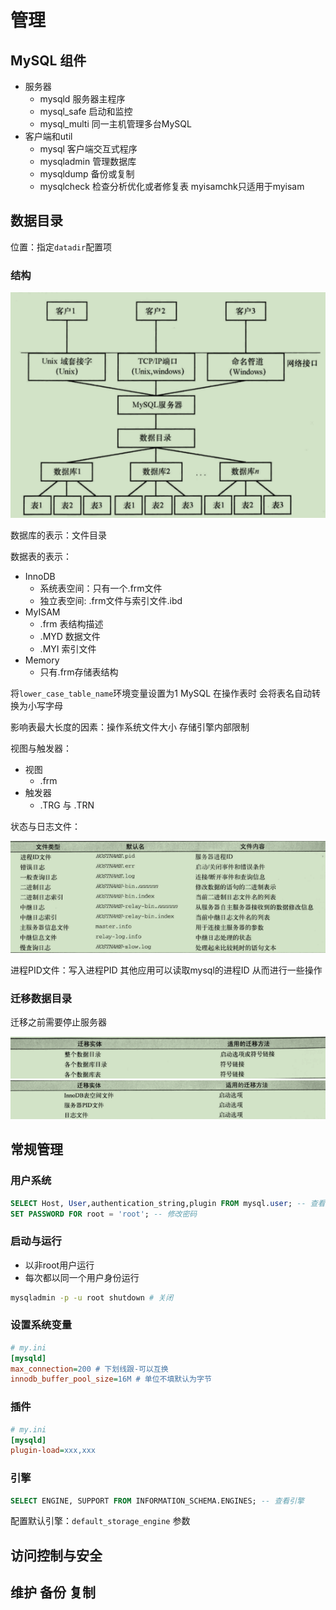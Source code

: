 # 管理

## MySQL 组件

- 服务器
  - mysqld 服务器主程序
  - mysql_safe 启动和监控
  - mysql_multi 同一主机管理多台MySQL
- 客户端和util
  - mysql 客户端交互式程序
  - mysqladmin 管理数据库
  - mysqldump 备份或复制
  - mysqlcheck 检查分析优化或者修复表 myisamchk只适用于myisam

## 数据目录

位置：指定`datadir`配置项

### 结构

![屏幕截图 2020-09-03 104442](/assets/屏幕截图%202020-09-03%20104442.png)

数据库的表示：文件目录

数据表的表示：

- InnoDB
  - 系统表空间：只有一个.frm文件
  - 独立表空间: .frm文件与索引文件.ibd
- MyISAM
  - .frm 表结构描述
  - .MYD 数据文件
  - .MYI 索引文件
- Memory
  - 只有.frm存储表结构

将`lower_case_table_name`环境变量设置为1 MySQL 在操作表时 会将表名自动转换为小写字母

影响表最大长度的因素：操作系统文件大小 存储引擎内部限制 

视图与触发器：

- 视图
  - .frm 
- 触发器
  - .TRG 与 .TRN

状态与日志文件：

![屏幕截图 2020-09-03 111412](/assets/屏幕截图%202020-09-03%20111412.png)

进程PID文件：写入进程PID 其他应用可以读取mysql的进程ID 从而进行一些操作

### 迁移数据目录

迁移之前需要停止服务器

![屏幕截图 2020-09-03 112419](/assets/屏幕截图%202020-09-03%20112419.png)
![屏幕截图 2020-09-03 112433](/assets/屏幕截图%202020-09-03%20112433.png)

## 常规管理

### 用户系统

```sql
SELECT Host, User,authentication_string,plugin FROM mysql.user; -- 查看用户信息
SET PASSWORD FOR root = 'root'; -- 修改密码
```

### 启动与运行

- 以非root用户运行
- 每次都以同一个用户身份运行

```sh
mysqladmin -p -u root shutdown # 关闭
```

### 设置系统变量

```ini
# my.ini
[mysqld]
max_connection=200 # 下划线跟-可以互换
innodb_buffer_pool_size=16M # 单位不填默认为字节
```

### 插件

```ini
# my.ini
[mysqld]
plugin-load=xxx,xxx
```

### 引擎

```sql
SELECT ENGINE, SUPPORT FROM INFORMATION_SCHEMA.ENGINES; -- 查看引擎
```

配置默认引擎：`default_storage_engine` 参数

## 访问控制与安全

## 维护 备份 复制